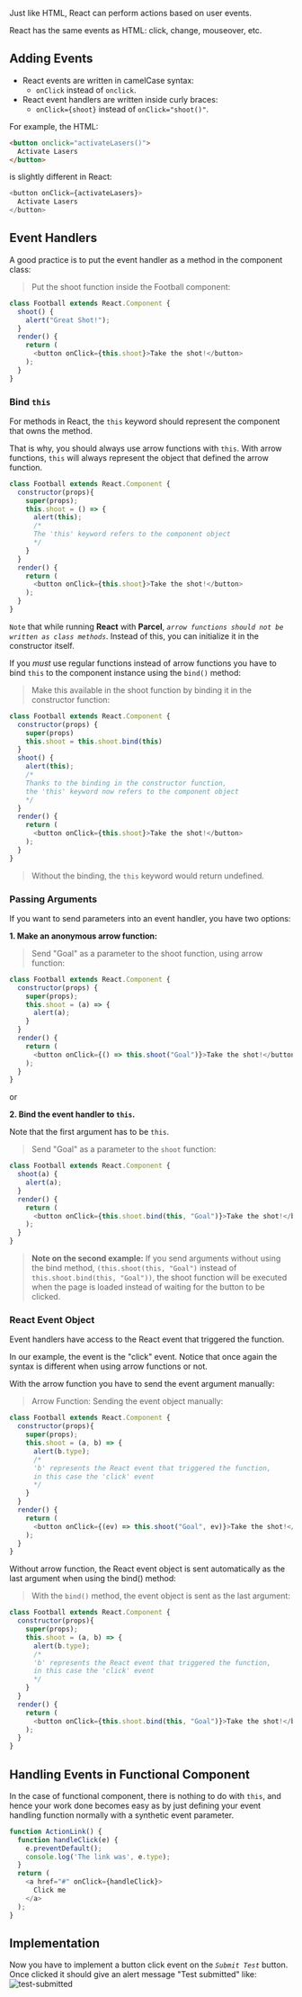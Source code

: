 Just like HTML, React can perform actions based on user events.

React has the same events as HTML: click, change, mouseover, etc.
## Adding Events
- React events are written in camelCase syntax:
  - `onClick` instead of `onclick`.
- React event handlers are written inside curly braces:
  - `onClick={shoot}`  instead of `onClick="shoot()"`.

For example, the HTML:
```html
<button onclick="activateLasers()">
  Activate Lasers
</button>
```
is slightly different in React:
```js
<button onClick={activateLasers}>
  Activate Lasers
</button>
```
## Event Handlers
A good practice is to put the event handler as a method in the component class:
> Put the shoot function inside the Football component:
```js
class Football extends React.Component {
  shoot() {
    alert("Great Shot!");
  }
  render() {
    return (
      <button onClick={this.shoot}>Take the shot!</button>
    );
  }
}
```
### Bind `this`
For methods in React, the `this` keyword should represent the component that owns the method.

That is why, you should always use arrow functions with `this`. With arrow functions, `this` will always represent the object that defined the arrow function.
```js
class Football extends React.Component {
  constructor(props){
    super(props);
    this.shoot = () => {
      alert(this);
      /*
      The 'this' keyword refers to the component object
      */
    }
  }
  render() {
    return (
      <button onClick={this.shoot}>Take the shot!</button>
    );
  }
}
```
`Note` that while running __React__ with __Parcel__, _`arrow functions should not be written as class methods`_. Instead of this, you can initialize it in the constructor itself.

If you _must_ use regular functions instead of arrow functions you have to bind `this` to the component instance using the `bind()` method:
> Make this available in the shoot function by binding it in the constructor function:
```js
class Football extends React.Component {
  constructor(props) {
    super(props)
    this.shoot = this.shoot.bind(this)
  }
  shoot() {
    alert(this);
    /*
    Thanks to the binding in the constructor function,
    the 'this' keyword now refers to the component object
    */
  }
  render() {
    return (
      <button onClick={this.shoot}>Take the shot!</button>
    );
  }
}
```
> Without the binding, the `this` keyword would return undefined.
### Passing Arguments
If you want to send parameters into an event handler, you have two options:

__1. Make an anonymous arrow function:__
> Send "Goal" as a parameter to the shoot function, using arrow function:
```js
class Football extends React.Component {
  constructor(props) {
    super(props);
    this.shoot = (a) => {
      alert(a);
    }
  }
  render() {
    return (
      <button onClick={() => this.shoot("Goal")}>Take the shot!</button>
    );
  }
}
```
or

__2. Bind the event handler to `this`.__

Note that the first argument has to be `this`.
> Send "Goal" as a parameter to the `shoot` function:
```js
class Football extends React.Component {
  shoot(a) {
    alert(a);
  }
  render() {
    return (
      <button onClick={this.shoot.bind(this, "Goal")}>Take the shot!</button>
    );
  }
}
```
> __Note on the second example:__ If you send arguments without using the bind method, `(this.shoot(this, "Goal")` instead of `this.shoot.bind(this, "Goal"))`, the shoot function will be executed when the page is loaded instead of waiting for the button to be clicked.
### React Event Object
Event handlers have access to the React event that triggered the function.

In our example, the event is the "click" event. Notice that once again the syntax is different when using arrow functions or not.

With the arrow function you have to send the event argument manually:
> Arrow Function: Sending the event object manually:
```js
class Football extends React.Component {
  constructor(props){
    super(props);
    this.shoot = (a, b) => {
      alert(b.type);
      /*
      'b' represents the React event that triggered the function,
      in this case the 'click' event
      */
    }
  }
  render() {
    return (
      <button onClick={(ev) => this.shoot("Goal", ev)}>Take the shot!</button>
    );
  }
}
```
Without arrow function, the React event object is sent automatically as the last argument when using the bind() method:
> With the `bind()` method, the event object is sent as the last argument:
```js
class Football extends React.Component {
  constructor(props){
    super(props);
    this.shoot = (a, b) => {
      alert(b.type);
      /*
      'b' represents the React event that triggered the function,
      in this case the 'click' event
      */
    }
  }
  render() {
    return (
      <button onClick={this.shoot.bind(this, "Goal")}>Take the shot!</button>
    );
  }
}
```
## Handling Events in Functional Component
In the case of functional component, there is nothing to do with `this`, and hence your work done becomes easy as by just defining your event handling function normally with a synthetic event parameter.
```js
function ActionLink() {
  function handleClick(e) {
    e.preventDefault();
    console.log('The link was', e.type);
  }
  return (
    <a href="#" onClick={handleClick}>
      Click me
    </a>
  );
}
```
## Implementation
Now you have to implement a button click event on the _`Submit Test`_ button. Once clicked it should give an alert message "Test submitted" like:
![test-submitted](uploads/9970859932cd102fb3df9a449e3fb123/test-submitted.png)